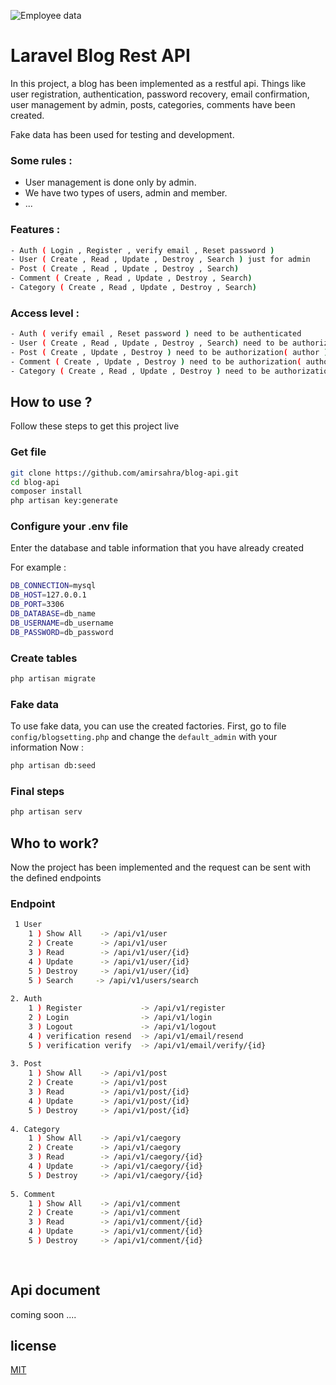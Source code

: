 ![Employee data](https://codigoonclick.com/wp-content/uploads/2021/07/api-rest-ful-laravel.png "Image")

# Laravel Blog Rest API

In this project, a blog has been implemented as a restful api.
Things like user registration, authentication, password recovery, email confirmation, user management by admin, posts, categories, comments have been created.

Fake data has been used for testing and development.

### Some rules :
- User management is done only by admin.
- We have two types of users, admin and member.
- ...

### Features :
```bash
- Auth ( Login , Register , verify email , Reset password )
- User ( Create , Read , Update , Destroy , Search ) just for admin
- Post ( Create , Read , Update , Destroy , Search)
- Comment ( Create , Read , Update , Destroy , Search)
- Category ( Create , Read , Update , Destroy , Search)
```

### Access level :
```bash
- Auth ( verify email , Reset password ) need to be authenticated
- User ( Create , Read , Update , Destroy , Search) need to be authorization( admin )
- Post ( Create , Update , Destroy ) need to be authorization( author )
- Comment ( Create , Update , Destroy ) need to be authorization( author )
- Category ( Create , Read , Update , Destroy ) need to be authorization( admin )
```

## How to use ?
Follow these steps to get this project live

### Get file
```bash
git clone https://github.com/amirsahra/blog-api.git
cd blog-api
composer install
php artisan key:generate
```
### Configure your .env file
Enter the database and table information that you have already created

For example :
```bash
DB_CONNECTION=mysql
DB_HOST=127.0.0.1
DB_PORT=3306
DB_DATABASE=db_name
DB_USERNAME=db_username
DB_PASSWORD=db_password
```
### Create tables
```bash
php artisan migrate
```
### Fake data
To use fake data, you can use the created factories.
First, go to file `config/blogsetting.php` and change the `default_admin` with your information
Now :
```bash
php artisan db:seed
```
### Final steps
```bash
php artisan serv
```

## Who to work?
Now the project has been implemented and the request can be sent with the defined endpoints

### Endpoint
```bash
 1 User
    1 ) Show All    -> /api/v1/user 
    2 ) Create      -> /api/v1/user 
    3 ) Read        -> /api/v1/user/{id} 
    4 ) Update      -> /api/v1/user/{id} 
    5 ) Destroy     -> /api/v1/user/{id} 
    5 ) Search     -> /api/v1/users/search 
    
2. Auth
    1 ) Register             -> /api/v1/register 
    2 ) Login                -> /api/v1/login
    3 ) Logout               -> /api/v1/logout
    4 ) verification resend  -> /api/v1/email/resend 
    5 ) verification verify  -> /api/v1/email/verify/{id} 
    
3. Post
    1 ) Show All    -> /api/v1/post 
    2 ) Create      -> /api/v1/post 
    3 ) Read        -> /api/v1/post/{id} 
    4 ) Update      -> /api/v1/post/{id} 
    5 ) Destroy     -> /api/v1/post/{id}
     
4. Category
    1 ) Show All    -> /api/v1/caegory 
    2 ) Create      -> /api/v1/caegory 
    3 ) Read        -> /api/v1/caegory/{id} 
    4 ) Update      -> /api/v1/caegory/{id} 
    5 ) Destroy     -> /api/v1/caegory/{id} 
    
5. Comment
    1 ) Show All    -> /api/v1/comment 
    2 ) Create      -> /api/v1/comment 
    3 ) Read        -> /api/v1/comment/{id} 
    4 ) Update      -> /api/v1/comment/{id} 
    5 ) Destroy     -> /api/v1/comment/{id} 
    
   
```
## Api document

coming soon ....

## license
[MIT](https://choosealicense.com/licenses/mit/)


